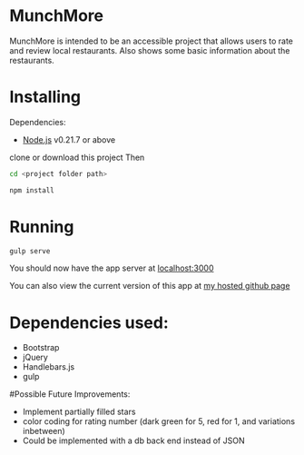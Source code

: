 # MunchMore

MunchMore is intended to be an accessible project that allows users to rate and review local restaurants.  Also shows some basic information about the restaurants.  

# Installing
Dependencies:

* [Node.js](https://nodejs.org/en/) v0.21.7 or above

clone or download this project Then

```sh
cd <project folder path>
```

```sh
npm install
```

# Running

```sh
gulp serve
```

You should now have the app server at [localhost:3000](http://localhost:3000)

You can also view the current version of this app at [my hosted github page](https://msheahen.github.io/restaurant-reviews/)

# Dependencies used:
* Bootstrap
* jQuery
* Handlebars.js
* gulp

#Possible Future Improvements:

* Implement partially filled stars
* color coding for rating number (dark green for 5, red for 1, and variations inbetween)
* Could be implemented with a db back end instead of JSON
